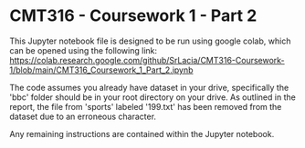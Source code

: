# CMT316 - Coursework 1 - Part 2

This Jupyter notebook file is designed to be run using google colab, which can be opened using the following link:
https://colab.research.google.com/github/SrLacia/CMT316-Coursework-1/blob/main/CMT316_Coursework_1_Part_2.ipynb

The code assumes you already have dataset in your drive, specifically the 'bbc' folder should be in your root directory on your drive.
As outlined in the report, the file from 'sports' labeled '199.txt' has been removed from the dataset due to an erroneous character.

Any remaining instructions are contained within the Jupyter notebook.
